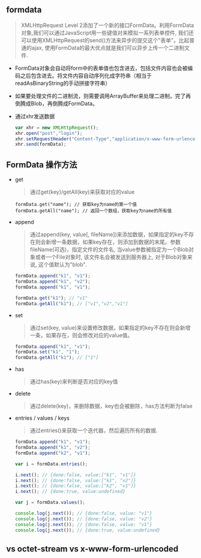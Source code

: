 ## formdata

  > XMLHttpRequest Level 2添加了一个新的接口FormData。利用FormData对象,我们可以通过JavaScript用一些键值对来模拟一系列表单控件, 我们还可以使用XMLHttpRequest的send()方法来异步的提交这个"表单"。比起普通的ajax, 使用FormData的最大优点就是我们可以异步上传一个二进制文件.

* FormData对象会自动将form中的表单值也包含进去，包括文件内容也会被编码之后包含进去。将文件内容自动序列化成字符串（相当于readAsBinaryString的手动拼接字符串）

* 如果要处理文件的二进制流，则需要调用ArrayBuffer来处理二进制，完了再倒腾成Blob，再倒腾成FormData。

* 通过xhr发送数据

  ```js
  var xhr = new XMLHttpRequest();
  xhr.open("post","login");
  xhr.setRequestHeader("Content-Type","application/x-www-form-urlencoded");   // 设置request header为表单提交方式
  xhr.send(formData);
  ```

## FormData 操作方法

* get

  > 通过get(key)/getAll(key)来获取对应的value

  `formData.get("name"); // 获取key为name的第一个值`
  `formData.getAll("name"); // 返回一个数组，获取key为name的所有值`

* append

  > 通过append(key, value[, fileName])来添加数据，如果指定的key不存在则会新增一条数据，如果key存在，则添加到数据的末尾。参数fileName(可选)，指定文件的文件名, 当value参数被指定为一个Blob对象或者一个File对象时, 该文件名会被发送到服务器上, 对于Blob对象来说, 这个值默认为"blob".

  ```js
  formData.append("k1", "v1");
  formData.append("k1", "v2");
  formData.append("k1", "v1");

  formData.get("k1"); // "v1"
  formData.getAll("k1"); // ["v1","v2","v1"]
  ```

* set

  > 通过set(key, value)来设置修改数据，如果指定的key不存在则会新增一条，如果存在，则会修改对应的value值。

  ```js
  formData.append("k1", "v1");
  formData.set("k1", "1");
  formData.getAll("k1"); // ["1"]
  ```

* has

  > 通过has(key)来判断是否对应的key值

* delete

  > 通过delete(key)，来删除数据，key也会被删除，has方法判断为false

* entries / values / keys

  > 通过entries()来获取一个迭代器，然后遍历所有的数据.

  ```js
  formData.append("k1", "v1");
  formData.append("k1", "v2");
  formData.append("k2", "v1");

  var i = formData.entries();

  i.next(); // {done:false, value:["k1", "v1"]}
  i.next(); // {done:false, value:["k1", "v2"]}
  i.next(); // {done:false, value:["k2", "v1"]}
  i.next(); // {done:true, value:undefined}

  var j = formData.values();

  console.log(j.next()); // {done:false, value: "v1"}
  console.log(j.next()); // {done:false, value: "v2"}
  console.log(j.next()); // {done:false, value: "v1"}
  console.log(j.next()); // {done:true, value:undefined}
  ```

## vs octet-stream vs x-www-form-urlencoded